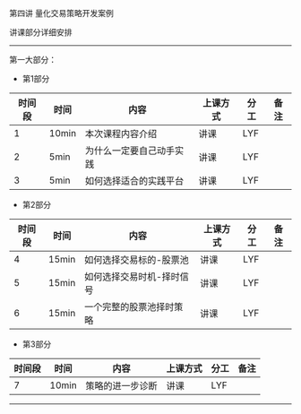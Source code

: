 第四讲 量化交易策略开发案例

讲课部分详细安排

---

第一大部分：

* 第1部分  

| 时间段 | 时间 | 内容 | 上课方式 | 分工 | 备注 |
| - | - | - | - | - | - |
| 1  | 10min | 本次课程内容介绍 |   讲课    | LYF  |  |
| 2  | 5min | 为什么一定要自己动手实践 |   讲课    | LYF  |  |
| 3  | 5min | 如何选择适合的实践平台 |   讲课    | LYF  |  |

* 第2部分 

| 时间段 | 时间 | 内容        | 上课方式 | 分工 | 备注 |
| - | - | - | - | - | - |
| 4 | 15min | 如何选择交易标的-股票池 | 讲课 |  LYF |  |
| 5 | 15min | 如何选择交易时机-择时信号 | 讲课 |  LYF |  |
| 6 | 15min | 一个完整的股票池择时策略 | 讲课 |  LYF |  |

* 第3部分 

| 时间段 | 时间 | 内容 | 上课方式 | 分工 | 备注 |
| - | - | - | - | - | - |
| 7 | 10min | 策略的进一步诊断 | 讲课     | LYF   |      |

---

